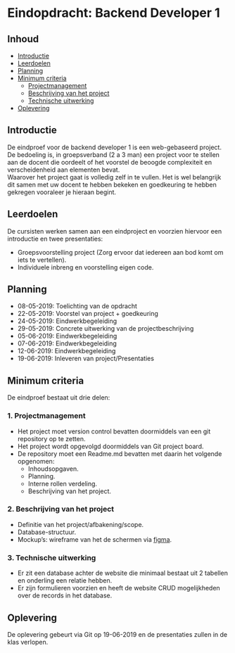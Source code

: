 # Eindopdracht: Backend Developer 1

## Inhoud
 - [Introductie](#Introductie)
 - [Leerdoelen](#Leerdoelen)
 - [Planning](#Planning)
 - [Minimum criteria](#Minimum-criteria)
    -  [Projectmanagement](#1-Projectmanagement)
    -  [Beschrijving van het project](#2-Beschrijving-van-het-project)
    -  [Technische uitwerking](#3-Technische-uitwerking)
 -  [Oplevering](#Oplevering)


## Introductie
De eindproef voor de backend developer 1 is een web-gebaseerd project. \
De bedoeling is, in groepsverband (2 a 3 man) een project voor te stellen aan de docent die oordeelt of het voorstel de beoogde complexiteit en verscheidenheid aan elementen bevat. \
Waarover het project gaat is volledig zelf in te vullen. Het is wel belangrijk dit samen met uw docent te hebben bekeken en goedkeuring te hebben gekregen vooraleer je hieraan begint.

## Leerdoelen
De cursisten werken samen aan een eindproject en voorzien hiervoor een introductie en twee presentaties:
- Groepsvoorstelling project (Zorg ervoor dat iedereen aan bod komt om iets te vertellen).
- Individuele inbreng en voorstelling eigen code.

## Planning
- 08-05-2019: Toelichting van de opdracht
- 22-05-2019: Voorstel van project + goedkeuring
- 24-05-2019: Eindwerkbegeleiding
- 29-05-2019: Concrete uitwerking van de projectbeschrijving
- 05-06-2019: Eindwerkbegeleiding
- 07-06-2019: Eindwerkbegeleiding
- 12-06-2019: Eindwerkbegeleiding
- 19-06-2019: Inleveren van project/Presentaties

## Minimum criteria
De eindproef bestaat uit drie delen: 

### 1. Projectmanagement
- Het project moet version control bevatten doormiddels van een git repository op te zetten.
- Het project wordt opgevolgd doormiddels van Git project board.
- De repository moet een Readme.md bevatten met daarin het volgende opgenomen:
    - Inhoudsopgaven.
    - Planning.
    - Interne rollen verdeling.
    - Beschrijving van het project.

### 2. Beschrijving van het project
- Definitie van het project/afbakening/scope.
- Database-structuur.
- Mockup’s: wireframe van het de schermen via [figma](https://www.figma.com/).

### 3. Technische uitwerking
- Er zit een database achter de website die minimaal bestaat uit 2 tabellen en onderling een relatie hebben.
- Er zijn formulieren voorzien en heeft de website CRUD mogelijkheden over de records in het database.

## Oplevering
De oplevering gebeurt via Git op 19-06-2019 en de presentaties zullen in de klas verlopen.
